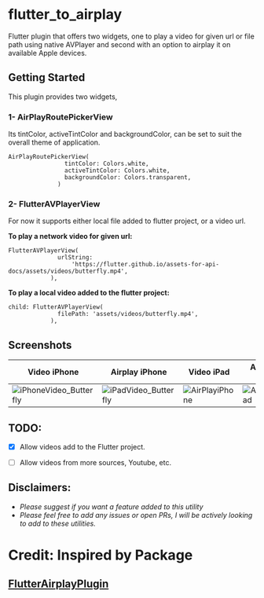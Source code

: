# flutter_to_airplay

Flutter plugin that offers two widgets, one to play a video for given url or file path using native AVPlayer and second with an option to airplay it on available Apple devices.

## Getting Started

This plugin provides two widgets,

### 1- AirPlayRoutePickerView

Its tintColor, activeTintColor and backgroundColor, can be set to suit the overall theme of application.

```
AirPlayRoutePickerView(
                tintColor: Colors.white,
                activeTintColor: Colors.white,
                backgroundColor: Colors.transparent,
              )
```


### 2- FlutterAVPlayerView

For now it supports either local file added to flutter project, or a video url.

**To play a network video for given url:**

```
FlutterAVPlayerView(
              urlString:
                  'https://flutter.github.io/assets-for-api-docs/assets/videos/butterfly.mp4',
            ),
```

**To play a local video added to the flutter project:**

```
child: FlutterAVPlayerView(
              filePath: 'assets/videos/butterfly.mp4',
            ),
```

## Screenshots

Video iPhone | Airplay iPhone | Video iPad | Airplay iPad
------------ | -------------|--------------|--------------
![iPhoneVideo_Butterfly](https://github.com/MrJai/flutter_to_airplay/blob/master/example/screenshots/iPhoneVideo_Butterfly.png) | ![iPadVideo_Butterfly](https://github.com/MrJai/flutter_to_airplay/blob/master/example/screenshots/iPhoneAirplayView.png) | ![AirPlayiPhone](https://github.com/MrJai/flutter_to_airplay/blob/master/example/screenshots/iPadVideo_Butterfly.png) | ![AirPlayiPad](https://github.com/MrJai/flutter_to_airplay/blob/master/example/screenshots/iPadAirplayView.png)

## TODO: 

- [x] Allow videos add to the Flutter project.
- [ ] Allow videos from more sources, Youtube, etc.


## Disclaimers:

- *Please suggest if you want a feature added to this utility*
- *Please feel free to add any issues or open PRs, I will be actively looking to add to these utilities.*

# Credit: Inspired by Package 
## [FlutterAirplayPlugin](https://github.com/nksteven/FlutterAirplayPlugin)